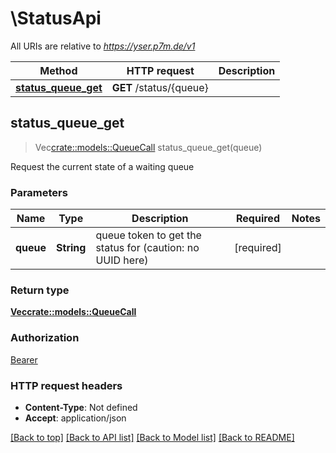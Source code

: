 # \StatusApi

All URIs are relative to *https://yser.p7m.de/v1*

Method | HTTP request | Description
------------- | ------------- | -------------
[**status_queue_get**](StatusApi.md#status_queue_get) | **GET** /status/{queue} | 



## status_queue_get

> Vec<crate::models::QueueCall> status_queue_get(queue)


Request the current state of a waiting queue

### Parameters


Name | Type | Description  | Required | Notes
------------- | ------------- | ------------- | ------------- | -------------
**queue** | **String** | queue token to get the status for (caution: no UUID here) | [required] |

### Return type

[**Vec<crate::models::QueueCall>**](QueueCall.md)

### Authorization

[Bearer](../README.md#Bearer)

### HTTP request headers

- **Content-Type**: Not defined
- **Accept**: application/json

[[Back to top]](#) [[Back to API list]](../README.md#documentation-for-api-endpoints) [[Back to Model list]](../README.md#documentation-for-models) [[Back to README]](../README.md)

